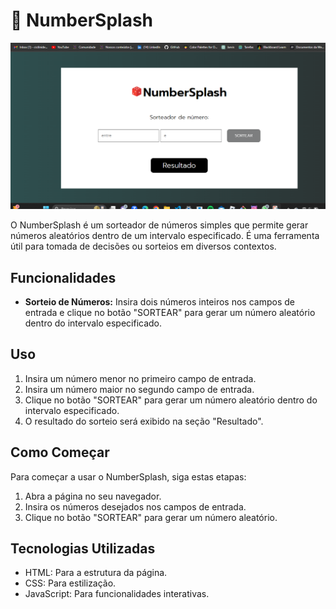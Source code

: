 # 🎲 NumberSplash

![NumberSplash](./screenshots/print.png)

O NumberSplash é um sorteador de números simples que permite gerar números aleatórios dentro de um intervalo especificado. É uma ferramenta útil para tomada de decisões ou sorteios em diversos contextos.

## Funcionalidades

- **Sorteio de Números:** Insira dois números inteiros nos campos de entrada e clique no botão "SORTEAR" para gerar um número aleatório dentro do intervalo especificado.

## Uso

1. Insira um número menor no primeiro campo de entrada.
2. Insira um número maior no segundo campo de entrada.
3. Clique no botão "SORTEAR" para gerar um número aleatório dentro do intervalo especificado.
4. O resultado do sorteio será exibido na seção "Resultado".

## Como Começar

Para começar a usar o NumberSplash, siga estas etapas:

1. Abra a página no seu navegador.
2. Insira os números desejados nos campos de entrada.
3. Clique no botão "SORTEAR" para gerar um número aleatório.

## Tecnologias Utilizadas

- HTML: Para a estrutura da página.
- CSS: Para estilização.
- JavaScript: Para funcionalidades interativas.


